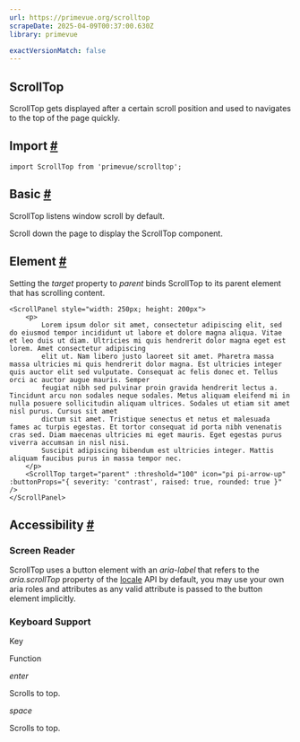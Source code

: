 ```yaml
---
url: https://primevue.org/scrolltop
scrapeDate: 2025-04-09T00:37:00.630Z
library: primevue

exactVersionMatch: false
---
```


## ScrollTop

ScrollTop gets displayed after a certain scroll position and used to navigates to the top of the page quickly.

## Import [#](_scrolltop_.md#import)
```
import ScrollTop from 'primevue/scrolltop';
```
## Basic [#](_scrolltop_.md#basic)

ScrollTop listens window scroll by default.

Scroll down the page to display the ScrollTop component.

## Element [#](_scrolltop_.md#element)

Setting the _target_ property to _parent_ binds ScrollTop to its parent element that has scrolling content.
```
<ScrollPanel style="width: 250px; height: 200px">
    <p>
        Lorem ipsum dolor sit amet, consectetur adipiscing elit, sed do eiusmod tempor incididunt ut labore et dolore magna aliqua. Vitae et leo duis ut diam. Ultricies mi quis hendrerit dolor magna eget est lorem. Amet consectetur adipiscing
        elit ut. Nam libero justo laoreet sit amet. Pharetra massa massa ultricies mi quis hendrerit dolor magna. Est ultricies integer quis auctor elit sed vulputate. Consequat ac felis donec et. Tellus orci ac auctor augue mauris. Semper
        feugiat nibh sed pulvinar proin gravida hendrerit lectus a. Tincidunt arcu non sodales neque sodales. Metus aliquam eleifend mi in nulla posuere sollicitudin aliquam ultrices. Sodales ut etiam sit amet nisl purus. Cursus sit amet
        dictum sit amet. Tristique senectus et netus et malesuada fames ac turpis egestas. Et tortor consequat id porta nibh venenatis cras sed. Diam maecenas ultricies mi eget mauris. Eget egestas purus viverra accumsan in nisl nisi.
        Suscipit adipiscing bibendum est ultricies integer. Mattis aliquam faucibus purus in massa tempor nec.
    </p>
    <ScrollTop target="parent" :threshold="100" icon="pi pi-arrow-up" :buttonProps="{ severity: 'contrast', raised: true, rounded: true }" />
</ScrollPanel>
```
## Accessibility [#](_scrolltop_.md#accessibility)

### Screen Reader

ScrollTop uses a button element with an _aria-label_ that refers to the _aria.scrollTop_ property of the [locale](_configuration_.md#locale) API by default, you may use your own aria roles and attributes as any valid attribute is passed to the button element implicitly.

### Keyboard Support

Key

Function

_enter_

Scrolls to top.

_space_

Scrolls to top.